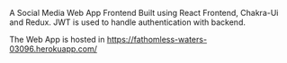 A Social Media Web App Frontend Built using React Frontend, Chakra-Ui and Redux. JWT is used to handle authentication with backend. 

The Web App is hosted in https://fathomless-waters-03096.herokuapp.com/
